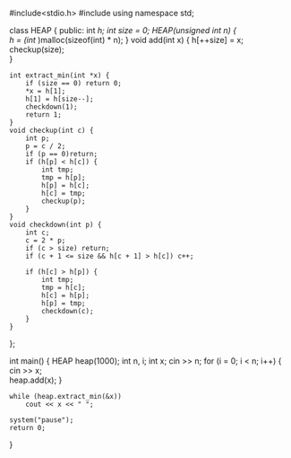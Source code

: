 #include<stdio.h>
#include<iostream>
using namespace std;

class HEAP {
public:
	int *h;
	int size = 0;
	HEAP(unsigned int n) {		
		h = (int* )malloc(sizeof(int) * n);
	}
	void add(int x) {
		h[++size] = x;
		checkup(size);		
	}

	int extract_min(int *x) {
		if (size == 0) return 0;
		*x = h[1];
		h[1] = h[size--];
		checkdown(1);	
		return 1;
	}
	void checkup(int c) {
		int p;
		p = c / 2;
		if (p == 0)return;
		if (h[p] < h[c]) {
			int tmp;
			tmp = h[p]; 
			h[p] = h[c];
			h[c] = tmp;
			checkup(p);
		}
	}
	void checkdown(int p) {
		int c;
		c = 2 * p;
		if (c > size) return;
		if (c + 1 <= size && h[c + 1] > h[c]) c++;

		if (h[c] > h[p]) {
			int tmp;
			tmp = h[c]; 
			h[c] = h[p];
			h[p] = tmp;
			checkdown(c);
		}
	}
};

int main() {
	HEAP heap(1000);
	int n, i;
	int x;
	cin >> n;
	for (i = 0; i < n; i++) {
		cin >> x;		
		heap.add(x);
	}

	while (heap.extract_min(&x)) 
		cout << x << " ";	

	system("pause");
	return 0;
}

